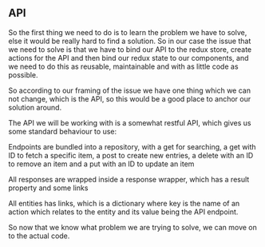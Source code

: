 ## API

So the first thing we need to do is to learn the problem we have to solve, else it would be really hard to find a solution. So in our case the issue that we need to solve is that we have to bind our API to the redux store, create actions for the API and then bind our redux state to our components, and we need to do this as reusable, maintainable and with as little code as possible.

So according to our framing of the issue we have one thing which we can not change, which is the API, so this would be a good place to anchor our solution around.

The API we will be working with is a somewhat restful API, which gives us some standard behaviour to use:

Endpoints are bundled into a repository, with a get for searching, a get with ID to fetch a specific item, a post to create new entries, a delete with an ID to remove an item and a put with an ID to update an item

All responses are wrapped inside a response wrapper, which has a result property and some links

All entities has links, which is a dictionary where key is the name of an action which relates to the entity and its value being the API endpoint.

So now that we know what problem we are trying to solve, we can move on to the actual code.
